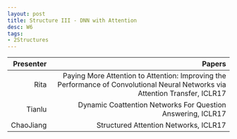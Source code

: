 ```yaml
---
layout: post
title: Structure III - DNN with Attention
desc: W6
tags:
- 2Structures
---
```





| Presenter | Papers |
| -----: | ----------: |
| Rita | Paying More Attention to Attention: Improving the Performance of Convolutional Neural Networks via Attention Transfer, ICLR17 |
| Tianlu  | Dynamic Coattention Networks For Question Answering, ICLR17 |
| ChaoJiang | Structured Attention Networks, ICLR17 |
